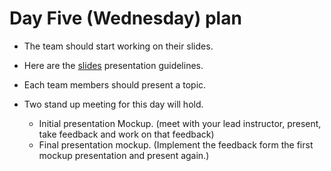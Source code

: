 # Day Five (Wednesday) plan

- The team should start working on their slides.
- Here are the [slides](material/presentation-guidelines.pptx) presentation guidelines.
- Each team members should present a topic.
- Two stand up meeting for this day will hold.

  - Initial presentation Mockup. (meet with your lead instructor, present, take feedback and work on that feedback)
  - Final presentation mockup. (Implement the feedback form the first mockup presentation and present again.)

